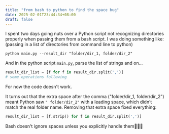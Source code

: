 ```yaml
---
title: "from bash to python to find the space bug"
date: 2025-02-01T23:44:34+08:00
draft: false
---
```


I spent two days going nuts over a Python script not recognizing directories properly when passing them from a bash script. I was doing something like: (passing in a list of directories from command line to python)

```
python main.py --result_dir "folder/dir_1, folder/dir_2"
```

And in the python script `main.py`, parse the list of strings and on...

```python
result_dir_list = [f for f in result_dir.split(',')]
# some operations following
```

For now the code doesn't work.

It turns out that the extra space after the comma ("folder/dir_1, folder/dir_2") meant Python saw `" folder/dir_2"` with a leading space, which didn’t match the real folder name. Removing that extra space fixed everything:

```python
result_dir_list = [f.strip() for f in result_dir.split(',')]
```

Bash doesn't ignore spaces unless you explicitly handle them🤦🏻‍♀️
